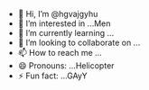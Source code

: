 - 👋 Hi, I’m @hgvajgyhu
- 👀 I’m interested in ...Men
- 🌱 I’m currently learning ...
- 💞️ I’m looking to collaborate on ...
- 📫 How to reach me ...
- 😄 Pronouns: ...Helicopter
- ⚡ Fun fact: ...GAyY

<!---
hgvajgyhu/hgvajgyhu is a ✨ special ✨ repository because its `README.md` (this file) appears on your GitHub profile.
You can click the Preview link to take a look at your changes.
--->
